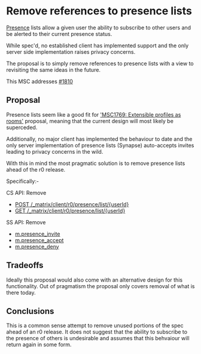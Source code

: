 # Remove references to presence lists

[Presence](https://matrix.org/docs/spec/client_server/r0.4.0.html#id107) lists
allow a given user the ability to subscribe to other users and be alerted to
their current presence status.

While spec'd, no established client has implemented support and the only server
side implementation raises privacy concerns.

The proposal is to simply remove references to presence lists with a view to
revisiting the same ideas in the future.

This MSC addresses
[#1810](https://github.com/matrix-org/matrix-doc/issues/1810)

## Proposal

Presence lists seem like a good fit for ['MSC1769: Extensible profiles as
rooms'](https://github.com/matrix-org/matrix-doc/pull/1769) proposal, meaning
that the current design will most likely be superceded.

Additionally, no major client has implemented the behaviour to date and the
only server implementation of presence lists (Synapse) auto-accepts invites
leading to privacy concerns in the wild.

With this in mind the most pragmatic solution is to remove presence lists ahead
of the r0 release.

Specifically:-

CS API: Remove
* [POST
  /_matrix/client/r0/presence/list/{userId}](https://matrix.org/docs/spec/client_server/r0.4.0.html#post-matrix-client-r0-presence-list-userid)
* [GET
  /_matrix/client/r0/presence/list/{userId}](https://matrix.org/docs/spec/client_server/r0.4.0.html#get-matrix-client-r0-presence-list-userid)

SS API: Remove
 * [m.presence_invite](https://github.com/matrix-org/matrix-doc/blob/8b65da1cf6fce5f657a2a46b5c6c8bcc24d32ae3/api/server-server/definitions/event-schemas/m.presence_invite.yaml)
 * [m.presence_accept](https://github.com/matrix-org/matrix-doc/blob/8b65da1cf6fce5f657a2a46b5c6c8bcc24d32ae3/api/server-server/definitions/event-schemas/m.presence_accept.yaml)
 * [m.presence_deny](https://github.com/matrix-org/matrix-doc/blob/8b65da1cf6fce5f657a2a46b5c6c8bcc24d32ae3/api/server-server/definitions/event-schemas/m.presence_deny.yaml)


## Tradeoffs

Ideally this proposal would also come with an alternative design for this
functionality. Out of pragmatism the proposal only covers removal of what is
there today.


## Conclusions

This is a common sense attempt to remove unused portions of the spec ahead of
an r0 release. It does not suggest that the ability to subscribe to the
presence of others is undesirable and assumes that this behvaiour will return
again in some form.
